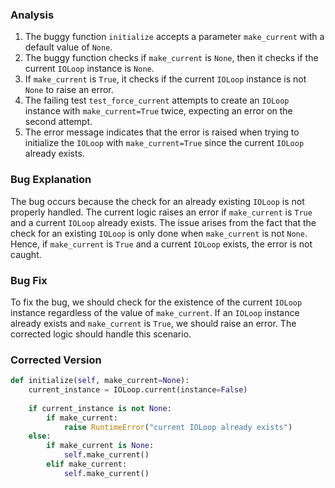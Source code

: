 ### Analysis
1. The buggy function `initialize` accepts a parameter `make_current` with a default value of `None`.
2. The buggy function checks if `make_current` is `None`, then it checks if the current `IOLoop` instance is `None`.
3. If `make_current` is `True`, it checks if the current `IOLoop` instance is not `None` to raise an error.
4. The failing test `test_force_current` attempts to create an `IOLoop` instance with `make_current=True` twice, expecting an error on the second attempt.
5. The error message indicates that the error is raised when trying to initialize the `IOLoop` with `make_current=True` since the current `IOLoop` already exists.

### Bug Explanation
The bug occurs because the check for an already existing `IOLoop` is not properly handled. The current logic raises an error if `make_current` is `True` and a current `IOLoop` already exists. The issue arises from the fact that the check for an existing `IOLoop` is only done when `make_current` is not `None`. Hence, if `make_current` is `True` and a current `IOLoop` exists, the error is not caught.

### Bug Fix
To fix the bug, we should check for the existence of the current `IOLoop` instance regardless of the value of `make_current`. If an `IOLoop` instance already exists and `make_current` is `True`, we should raise an error. The corrected logic should handle this scenario.

### Corrected Version
```python
def initialize(self, make_current=None):
    current_instance = IOLoop.current(instance=False)
    
    if current_instance is not None:
        if make_current:
            raise RuntimeError("current IOLoop already exists")
    else:
        if make_current is None:
            self.make_current()
        elif make_current:
            self.make_current()
```